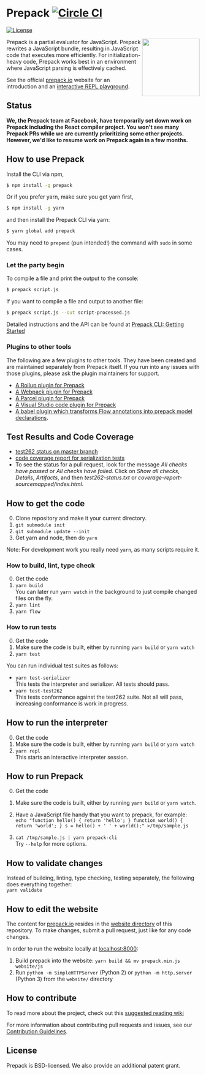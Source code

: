 # Prepack [![Circle CI](https://circleci.com/gh/facebook/prepack.png?style=shield&circle-token=1109197a81e634fd06e162c25d309a420585acd5)](https://circleci.com/gh/facebook/prepack)
[![License](https://img.shields.io/badge/License-BSD%20--Clause-blue.svg)](https://github.com/facebook/prepack/blob/master/LICENSE)

<img src="assets/PrepackLogo.png" width=150 align=right>




Prepack is a partial evaluator for JavaScript. Prepack rewrites a JavaScript bundle, resulting in JavaScript code that executes more efficiently.
For initialization-heavy code, Prepack works best in an environment where JavaScript parsing is effectively cached.

See the official [prepack.io](https://prepack.io) website for an introduction and an [interactive REPL playground](https://prepack.io/repl.html).

## Status

**We, the Prepack team at Facebook, have temporarily set down work on Prepack including the React compiler project. You won't see many Prepack PRs while we are currently prioritizing some other projects. However, we'd like to resume work on Prepack again in a few months.**

## How to use Prepack

Install the CLI via npm,

```bash
$ npm install -g prepack
```

Or if you prefer yarn, make sure you get yarn first,
```bash
$ npm install -g yarn
```
and then install the Prepack CLI via yarn:

```bash
$ yarn global add prepack
```
You may need to `prepend` (pun intended!) the command with `sudo` in some cases.

### Let the party begin

To compile a file and print the output to the console:

```bash
$ prepack script.js
```

If you want to compile a file and output to another file:

```bash
$ prepack script.js --out script-processed.js
```

Detailed instructions and the API can be found at [Prepack CLI: Getting Started](https://prepack.io/getting-started.html)

### Plugins to other tools
The following are a few plugins to other tools. They have been created and are maintained separately from Prepack itself. If you run into any issues with those plugins, please ask the plugin maintainers for support.

- [A Rollup plugin for Prepack](https://www.npmjs.com/package/rollup-plugin-prepack)
- [A Webpack plugin for Prepack](https://www.npmjs.com/package/prepack-webpack-plugin)
- [A Parcel plugin for Prepack](https://www.npmjs.com/package/parcel-plugin-prepack)
- [A Visual Studio code plugin for Prepack](https://marketplace.visualstudio.com/items?itemName=RobinMalfait.prepack-vscode)
- [A babel plugin which transforms Flow annotations into prepack model declarations](https://www.npmjs.com/package/babel-plugin-flow-prepack).

## Test Results and Code Coverage

- [test262 status on master branch](https://circleci.com/api/v1/project/facebook/prepack/latest/artifacts/0/$CIRCLE_ARTIFACTS/test262-status.txt?branch=master)
- [code coverage report for serialization tests](https://circleci.com/api/v1/project/facebook/prepack/latest/artifacts/0/$CIRCLE_ARTIFACTS/coverage-report-sourcemapped/index.html?branch=master)
- To see the status for a pull request, look for the message *All checks have passed* or *All checks have failed*. Click on *Show all checks*, *Details*, *Artifacts*, and then *test262-status.txt* or *coverage-report-sourcemapped/index.html*.

## How to get the code

0. Clone repository and make it your current directory.
1. `git submodule init`
2. `git submodule update --init`
3. Get yarn and node, then do
   `yarn`

Note: For development work you really need `yarn`, as many scripts require it.

### How to build, lint, type check

0. Get the code
1. `yarn build`  
   You can later run `yarn watch` in the background to just compile changed files on the fly.
2. `yarn lint`
3. `yarn flow`

### How to run tests

0. Get the code
1. Make sure the code is built, either by running `yarn build` or `yarn watch`
2. `yarn test`

You can run individual test suites as follows:
- `yarn test-serializer`  
  This tests the interpreter and serializer. All tests should pass.
- `yarn test-test262`  
  This tests conformance against the test262 suite. Not all will pass, increasing conformance is work in progress.

## How to run the interpreter

0. Get the code
1. Make sure the code is built, either by running `yarn build` or `yarn watch`
2. `yarn repl`  
   This starts an interactive interpreter session.

## How to run Prepack

0. Get the code
1. Make sure the code is built, either by running `yarn build` or `yarn watch`.
2. Have a JavaScript file handy that you want to prepack, for example:  
   `echo "function hello() { return 'hello'; } function world() { return 'world'; } s = hello() + ' ' + world();" >/tmp/sample.js`

3. `cat /tmp/sample.js | yarn prepack-cli`  
   Try `--help` for more options.

## How to validate changes

Instead of building, linting, type checking, testing separately, the following does everything together:  
`yarn validate`

## How to edit the website

The content for [prepack.io](https://prepack.io) resides in the [website directory](https://github.com/facebook/prepack/tree/master/website) of this repository. To make changes, submit a pull request, just like for any code changes.

In order to run the website locally at [localhost:8000](http://localhost:8000):
1. Build prepack into the website: `yarn build && mv prepack.min.js website/js`
2. Run `python -m SimpleHTTPServer` (Python 2) or `python -m http.server` (Python 3) from the `website/` directory

## How to contribute

To read more about the project, check out this [suggested reading wiki](https://github.com/facebook/prepack/wiki/Suggested-reading)

For more information about contributing pull requests and issues, see our [Contribution Guidelines](./CONTRIBUTING.md).

## License

Prepack is BSD-licensed. We also provide an additional patent grant.
